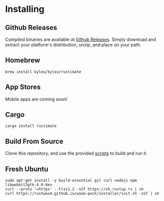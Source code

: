 # Installing

## Github Releases

Compiled binaries are available at [Github Releases](https://github.com/kyleu/rustimate/releases). Simply download and extract your platform's distribution, unzip, and place on your path.

## Homebrew

`brew install kyleu/kyleu/rustimate`

## App Stores

Mobile apps are coming soon!

## Cargo

`cargo install rustimate`

## Build From Source

Clone this repository, and use the provided [scripts](scripts.md) to build and run it.

## Fresh Ubuntu

```shell
sudo apt-get install -y build-essential git curl nodejs npm libwebkit2gtk-4.0-dev
curl --proto '=https' --tlsv1.2 -sSf https://sh.rustup.rs | sh
curl https://rustwasm.github.io/wasm-pack/installer/init.sh -sSf | sh
```
